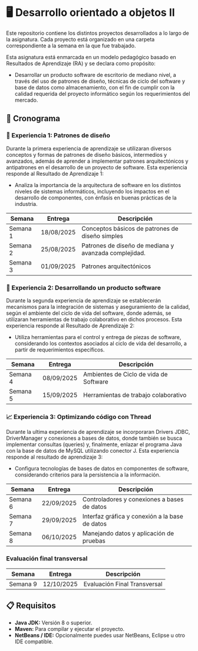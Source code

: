 # 🖥️ Desarrollo orientado a objetos II

Este repositorio contiene los distintos proyectos desarrollados a lo largo de la asignatura. Cada proyecto está organizado en una carpeta correspondiente a la semana en la que fue trabajado.

Esta asignatura está enmarcada en un modelo pedagógico basado en Resultados de Aprendizaje (RA) y se declara como propósito:
- Desarrollar un producto software de escritorio de mediano nivel, a través del uso de patrones de diseño, técnicas de ciclo del software y base de datos como almacenamiento, con el fin de cumplir con la calidad requerida del proyecto informático según los requerimientos del mercado.

## 📅 Cronograma

### 📂 Experiencia 1: Patrones de diseño
Durante la primera experiencia de aprendizaje se utilizaran diversos conceptos y formas de patrones de diseño básicos, intermedios y avanzados, además de aprender a implementar patrones arquitectónicos y antipatrones en el desarrollo de un proyecto de software. Esta experiencia responde al Resultado de Aprendizaje 1: 
- Analiza la importancia de la arquitectura de software en los distintos niveles de sistemas informáticos, incluyendo los impactos en el desarrollo de componentes, con énfasis en buenas prácticas de la industria.

| Semana   | Entrega    | Descripción                                  |
|----------|------------|----------------------------------------------|
| Semana 1 | 18/08/2025 | Conceptos básicos de patrones de diseño simples
| Semana 2 | 25/08/2025 | Patrones de diseño de mediana y avanzada complejidad.
| Semana 3 | 01/09/2025 | Patrones arquitectónicos

### 📑 Experiencia 2: Desarrollando un producto software
Durante la segunda experiencia de aprendizaje se establecerán mecanismos para la integración de sistemas y aseguramiento de la calidad, según el ambiente del ciclo de vida del software, donde además, se utilizaran herramientas de trabajo colaborativo en dichos procesos. Esta experiencia responde al Resultado de Aprendizaje 2: 
- Utiliza herramientas para el control y entrega de piezas de software, considerando los contextos asociados al ciclo de vida del desarrollo, a partir de requerimientos específicos.

| Semana   | Entrega    | Descripción                                  |
|----------|------------|----------------------------------------------|
| Semana 4 | 08/09/2025 | Ambientes de Ciclo de vida de Software
| Semana 5 | 15/09/2025 | Herramientas de trabajo colaborativo

### 📈 Experiencia 3: Optimizando código con Thread
Durante la ultima experiencia de aprendizaje se incorporaran Drivers JDBC, DriverManager y conexiones a bases de datos, donde también se busca implementar consultas (queries) y, finalmente, enlazar el programa Java con la base de datos de MySQL utilizando conector J. Esta experiencia responde al resultado de aprendizaje 3: 
- Configura tecnologías de bases de datos en componentes de software, considerando criterios para la persistencia a la información.

| Semana   | Entrega    | Descripción                                  |
|----------|------------|----------------------------------------------|
| Semana 6 | 22/09/2025 | Controladores y conexiones a bases de datos
| Semana 7 | 29/09/2025 | Interfaz gráfica y conexión a la base de datos
| Semana 8 | 06/10/2025 | Manejando datos y aplicación de pruebas


### Evaluación final transversal

| Semana   | Entrega    | Descripción                                  |
|----------|------------|----------------------------------------------|
| Semana 9 | 12/10/2025 | Evaluación Final Transversal

## 📋 Requisitos

- **Java JDK:** Versión 8 o superior.
- **Maven:** Para compilar y ejecutar el proyecto.
- **NetBeans / IDE:** Opcionalmente puedes usar NetBeans, Eclipse u otro IDE compatible.
